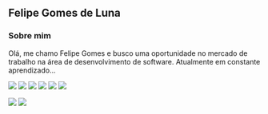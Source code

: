 ## Felipe Gomes de Luna

### Sobre mim
Olá, me chamo Felipe Gomes e busco uma oportunidade no mercado de trabalho na área de desenvolvimento de software. Atualmente em constante aprendizado...

<img src="https://img.shields.io/badge/HTML5-f06529?logo=html5&logoColor=white" /> <img src="https://img.shields.io/badge/CSS3-76b8e8?logo=css3&logoColor=white" /> <img src="https://img.shields.io/badge/Javascript-323330?logo=javascript&logoColor=%23F7DF1E" /> <img src="https://img.shields.io/badge/React-61dafb?logo=react&logoColor=white" /> <img src="https://img.shields.io/badge/Node.js-339933?logo=node.js&logoColor=black" /> <img src="https://img.shields.io/badge/Github-323330?logo=github&logoColor=%ffffff" /> 

<img src="https://github-readme-stats.vercel.app/api?username=fomes&count_private=true&show_icons=true&theme=vue&hide=stars" /> 
<img src="https://github-readme-stats.vercel.app/api/top-langs/?username=fomes&layout=compact&theme=vue" />

